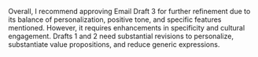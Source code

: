 Overall, I recommend approving Email Draft 3 for further refinement due to its balance of personalization, positive tone, and specific features mentioned. However, it requires enhancements in specificity and cultural engagement. Drafts 1 and 2 need substantial revisions to personalize, substantiate value propositions, and reduce generic expressions.